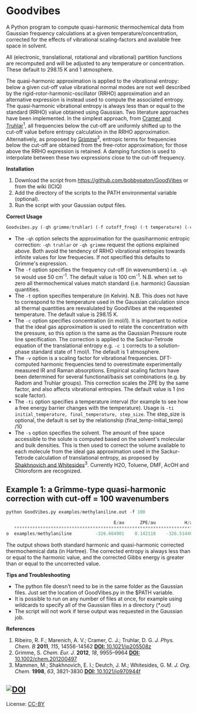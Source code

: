 Goodvibes
=====

A Python program to compute quasi-harmonic thermochemical data from Gaussian frequency calculations at a given temperature/concentration, corrected for the effects of vibrational scaling-factors and available free space in solvent.

All (electronic, translational, rotational and vibrational) partition functions are recomputed and will be adjusted to any temperature or concentration. These default to 298.15 K and 1 atmosphere.

The quasi-harmonic approximation is applied to the vibrational entropy: below a given cut-off value vibrational normal modes are not well described by the rigid-rotor-harmonic-oscillator (RRHO) approximation and an alternative expression is instead used to compute the associated entropy. The quasi-harmonic vibrational entropy is always less than or equal to the standard (RRHO) value obtained using Gaussian. Two literature approaches have been implemented. In the simplest approach, from [Cramer and Truhlar](http://pubs.acs.org/doi/abs/10.1021/jp205508z)<sup>1</sup>, all frequencies below the cut-off are uniformly shifted up to the cut-off value before entropy calculation in the RRHO approximation. Alternatively, as proposed by [Grimme](http://onlinelibrary.wiley.com/doi/10.1002/chem.201200497/full)<sup>2</sup>, entropic terms for frequencies below the cut-off are obtained from the free-rotor approximation; for those above the RRHO expression is retained. A damping function is used to interpolate between these two expressions close to the cut-off frequency. 

**Installation**
1. Download the script from https://github.com/bobbypaton/GoodVibes or from the wiki (ICIQ) 
2. Add the directory of the scripts to the PATH environmental variable (optional).
3.	Run the script with your Gaussian output files.

**Correct Usage**

```python
Goodvibes.py (-qh grimme/truhlar) (-f cutoff_freq) (-t temperature) (-c concentration) (-v scalefactor) (-ti temperature interval (initial, final, step(optional))) (-s solv) g09_output_file(s)
```
*	The `-qh` option selects the approximation for the quasiharmonic entropic correction: `-qh truhlar` or `-qh grimme` request the options explained above. Both avoid the tendency of RRHO vibrational entropies towards infinite values for low frequecies. If not specified this defaults to Grimme's expression.                                                      
*	The `-f` option specifies the frequency cut-off (in wavenumbers) i.e. `-qh 50` would use 50 cm<sup>-1</sup>. The default value is 100 cm<sup>-1</sup>. N.B. when set to zero all thermochemical values match standard (i.e. harmonic) Gaussian quantities.
*	The `-t` option specifies temperature (in Kelvin). N.B. This does not have to correspond to the temperature used in the Gaussian calculation since all thermal quantities are reevalulated by GoodVibes at the requested temperature. The default value is 298.15 K.
*	The `-c` option specifies concentration (in mol/l).  It is important to notice that the ideal gas approximation is used to relate the concentration with the pressure, so this option is the same as the Gaussian Pressure route line specification. The correction is applied to the Sackur-Tetrode equation of the translational entropy e.g. `-c 1` corrects to a solution-phase standard state of 1 mol/l. The default is 1 atmosphere.
*	The `-v` option is a scaling factor for vibrational frequencies. DFT-computed harmonic frequencies tend to overestimate experimentally measured IR and Raman absorptions. Empirical scaling factors have been determined for several functional/basis set combinations (e.g. by Radom and Truhlar groups). This correction scales the ZPE by the same factor, and also affects vibrational entropies. The default value is 1 (no scale factor).
*	The `-ti` option specifies a temperature interval (for example to see how a free energy barrier changes with the temperature). Usage is `-ti initial_temperature, final_temperature, step_size`. The step_size is optional, the default is set by the relationship (final_temp-initial_temp) /10
*	The `-s` option specifies the solvent. The amount of free space accessible to the solute is computed based on the solvent's molecular and bulk densities. This is then used to correct the volume available to each molecule from the ideal gas approximation used in the Sackur-Tetrode calculation of translational entropy, as proposed by [Shakhnovich and Whitesides](http://pubs.acs.org/doi/abs/10.1021/jo970944f)<sup>3</sup>. Currently H2O, Toluene, DMF, AcOH and Chloroform are recognized.


Example 1: a Grimme-type quasi-harmonic correction with cut-off = 100 wavenumbers
------
```python
python GoodVibes.py examples/methylaniline.out -f 100 

                                         E/au      ZPE/au           H/au      T.S/au   T.qh-S/au        G(T)/au     qh-G(T)/au 
   *************************************************************************************************************************** 
o  examples/methylaniline         -326.664901    0.142118    -326.514489    0.039668    0.039535    -326.554157    -326.554024 

```

The output shows both standard harmonic and quasi-harmonic corrected thermochemical data (in Hartree). The corrected entropy is always less than or equal to the harmonic value, and the corrected Gibbs energy is greater than or equal to the uncorrected value.

**Tips and Troubleshooting**
*	The python file doesn’t need to be in the same folder as the Gaussian files. Just set the location of GoodVibes.py in the $PATH variable.
*	It is possible to run on any number of files at once, for example using wildcards to specify all of the Gaussian files in a directory (*.out)
*	The script will not work if terse output was requested in the Gaussian job.

**References**
1. Ribeiro, R. F.; Marenich, A. V.; Cramer, C. J.; Truhlar, D. G. *J. Phys. Chem. B* **2011**, *115*, 14556-14562 [**DOI:** 10.1021/jp205508z](http://pubs.acs.org/doi/abs/10.1021/jp205508z)
2. Grimme, S. *Chem. Eur. J.* **2012**, *18*, 9955–9964 [**DOI:** 10.1002/chem.201200497](http://onlinelibrary.wiley.com/doi/10.1002/chem.201200497/full)
3. Mammen, M.; Shakhnovich, E. I.; Deutch, J. M.; Whitesides, G. M. *J. Org. Chem.* **1998**, *63*, 3821-3830 [**DOI:** 10.1021/jo970944f](http://pubs.acs.org/doi/abs/10.1021/jo970944f)

[![DOI](https://zenodo.org/badge/16266/bobbypaton/GoodVibes.svg)](https://zenodo.org/badge/latestdoi/16266/bobbypaton/GoodVibes)
---
License: [CC-BY](https://creativecommons.org/licenses/by/3.0/)


